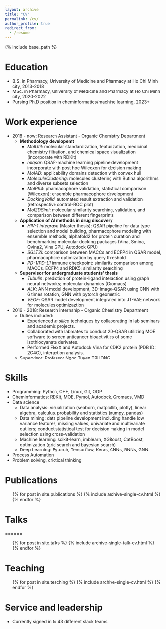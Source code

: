 ```yaml
---
layout: archive
title: "CV"
permalink: /cv/
author_profile: true
redirect_from:
  - /resume
---
```


{% include base_path %}

Education
======
* B.S. in Pharmacy, University of Medicine and Pharmacy at Ho Chi Minh city, 2013-2018
* MSc. in Pharmacy,  University of Medicine and Pharmacy at Ho Chi Minh city, 2020-2022
* Pursing Ph.D position in cheminformatics/machine learning, 2023+

Work experience
======
* 2018 - now: Research Assistant - Organic Chemistry Department
  * **Methodology developemt**
    * *MolUtil*: molecular standardization, featurization, medicinal chemistry filtration, and chemical space visualization (incorporate with RDKit)
    * *mlqsar*: QSAR-machine learning pipeline development incorporate with post hoc Wilcoxon for decision making
    * *MolAD*: applicability domains detection with convex hull 
    * *MoleculeClustering*: molecules clustering with Butina algorithms and diverse subsets selection
    * *MolPh4*: pharmacophore validation, statistical comparison (Wilcoxon); ensemble pharmacophore development
    * *DockingValid*: automated result extraction and validation (retrospective control-ROC plot)
    * *Mol2DSimi*: molecular similarity searching, validation, and comparison between different fingerprints
  * **Application of AI methods in drug discovery**
    * *HIV-1 integrase* (Master thesis): QSAR pipeline for data type selection and model building, pharmacophore modeling with ensemble methods, alphafold2 for protein curation and benchmarking molecular docking packages (Vina, Smina, Qvina2, Vina GPU, Autodock GPU)
    * *SGLT2i*: comparison between MACCs and ECFP4 in QSAR model, pharmacophore optimization by query threshold 
    * *PD-1/PD-L1* immune checkpoint: similarity comparison among MACCs, ECFP4 and RDK5; similarity searching 
  * **Supervisor for undergraduate students' thesis**
    * *Tubulin*: prediction of protein-ligand interaction using graph neural networks; molecular dynamics (Gromacs)
    * *ALK*: ANN model development, 3D-Image-QSAR using CNN with  6 times rotation, GNN with pytorch geometric
    * *VEGF*: QSAR model development integrated into JT-VAE network for molecules optimizaztion
* 2016 - 2018: Research internship - Organic Chemistry Department
  * Duties included:
    *  Experienced *in silico* techniques by collaborating in lab seminars and academic projects.
    *  Collaborated with labmates to conduct 2D-QSAR utilizing MOE software to screen anticancer bioactivities of some isothiocyanate derivates.
    *  Performed FlexX and Autodock Vina for CDK2 protein (PDB ID: 2C4G), interaction analysis.
  * Supervisor: Professor Ngoc Tuyen TRUONG

  
Skills
======
* Programming: Python, C++, Linux, Git, OOP
* Cheminformatics: RDKit, MOE, Pymol, Autodock, Gromacs, VMD
* Data science
  * Data analysis: visualization (seaborn, matplotlib, plotly), linear algebra, calculus, probability and statistics (numpy, pandas)
  * Data mining: data pipeline development including handle low variance features, missing values, univariate and multivariate outliers; conduct statistical test for decision making in model selection using cross-validation
  * Machine learning: scikit-learn, imblearn, XGBoost, CatBoost, optimization (grid search and bayesian search)
  * Deep Learning: Pytorch, Tensorflow, Keras, CNNs, RNNs, GNN.
* Process Automation
* Problem solving, crictical thinking


Publications
======
  <ul>{% for post in site.publications %}
    {% include archive-single-cv.html %}
  {% endfor %}</ul>
  
# Talks
======
  <ul>{% for post in site.talks %}
    {% include archive-single-talk-cv.html %}
  {% endfor %}</ul>
  
Teaching
======
  <ul>{% for post in site.teaching %}
    {% include archive-single-cv.html %}
  {% endfor %}</ul>
  
Service and leadership
======
* Currently signed in to 43 different slack teams
